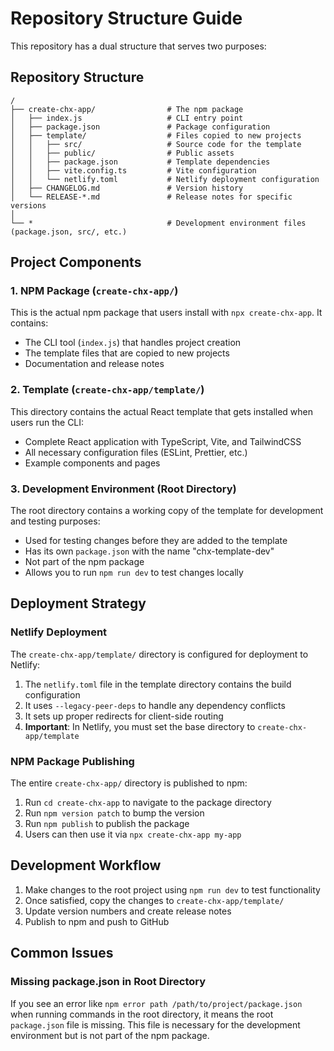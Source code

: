 # Repository Structure Guide

This repository has a dual structure that serves two purposes:

## Repository Structure

```
/
├── create-chx-app/                # The npm package
│   ├── index.js                   # CLI entry point
│   ├── package.json               # Package configuration
│   ├── template/                  # Files copied to new projects
│   │   ├── src/                   # Source code for the template
│   │   ├── public/                # Public assets
│   │   ├── package.json           # Template dependencies
│   │   ├── vite.config.ts         # Vite configuration
│   │   └── netlify.toml           # Netlify deployment configuration
│   ├── CHANGELOG.md               # Version history
│   └── RELEASE-*.md               # Release notes for specific versions
│
└── *                              # Development environment files (package.json, src/, etc.)
```

## Project Components

### 1. NPM Package (`create-chx-app/`)

This is the actual npm package that users install with `npx create-chx-app`. It contains:

- The CLI tool (`index.js`) that handles project creation
- The template files that are copied to new projects
- Documentation and release notes

### 2. Template (`create-chx-app/template/`)

This directory contains the actual React template that gets installed when users run the CLI:

- Complete React application with TypeScript, Vite, and TailwindCSS
- All necessary configuration files (ESLint, Prettier, etc.)
- Example components and pages

### 3. Development Environment (Root Directory)

The root directory contains a working copy of the template for development and testing purposes:

- Used for testing changes before they are added to the template
- Has its own `package.json` with the name "chx-template-dev"
- Not part of the npm package
- Allows you to run `npm run dev` to test changes locally

## Deployment Strategy

### Netlify Deployment

The `create-chx-app/template/` directory is configured for deployment to Netlify:

1. The `netlify.toml` file in the template directory contains the build configuration
2. It uses `--legacy-peer-deps` to handle any dependency conflicts
3. It sets up proper redirects for client-side routing
4. **Important**: In Netlify, you must set the base directory to `create-chx-app/template`

### NPM Package Publishing

The entire `create-chx-app/` directory is published to npm:

1. Run `cd create-chx-app` to navigate to the package directory
2. Run `npm version patch` to bump the version
3. Run `npm publish` to publish the package
4. Users can then use it via `npx create-chx-app my-app`

## Development Workflow

1. Make changes to the root project using `npm run dev` to test functionality
2. Once satisfied, copy the changes to `create-chx-app/template/`
3. Update version numbers and create release notes
4. Publish to npm and push to GitHub

## Common Issues

### Missing package.json in Root Directory

If you see an error like `npm error path /path/to/project/package.json` when running commands in the root directory, it means the root `package.json` file is missing. This file is necessary for the development environment but is not part of the npm package.
